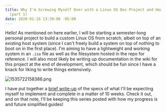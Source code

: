 ```yaml
---
title: Why I'm Screwing Myself Over with a Linux OS Dev Project and How You Can Too!
  (part 1)
date: 2020-01-16 13:39:00 -05:00
---
```


Hello! As mentioned on here earlier, I will be starting a semester-long personal project to build a custom Linux OS from scratch, albeit on top of an existing host system (since I can't freely build a system on top of nothing to boot on in the first place). I'm aiming to have a lightweight and working system in an `.iso` file as well as the filesystem hosted in the repo for reference. I will also most likely be writing up documentation in the wiki for this project at the end of development, which should be fun since I have a knack for liking to write things extensively. 

![1535722158386.png](/uploads/1535722158386.png)

I have put together a [brief write-up](https://www.dropbox.com/s/o2b0ccarh5vt68h/NoodlOS.docx?dl=0) of the specs of what I'll be expecting myself to implement and complete in a matter of 10 weeks. Check it out, and on that note, I'll be keeping this series posted with how my progress is and future simplified guides!
